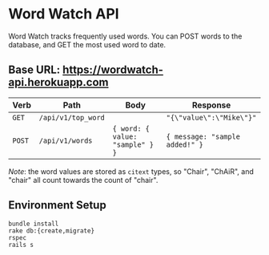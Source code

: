 # Word Watch API

Word Watch tracks frequently used words. You can POST words to the database, and
GET the most used word to date.

## Base URL: https://wordwatch-api.herokuapp.com

|Verb|Path|Body|Response|
|---|---|---|---|
|`GET`|`/api/v1/top_word`||`"{\"value\":\"Mike\"}"`|
|`POST`|`/api/v1/words`|`{ word: { value: "sample" } }`|`{ message: "sample added!" }`|

*Note*: the word values are stored as `citext` types, so "Chair", "ChAiR", and
"chair" all count towards the count of "chair".

## Environment Setup

```shell
bundle install
rake db:{create,migrate}
rspec
rails s
```
